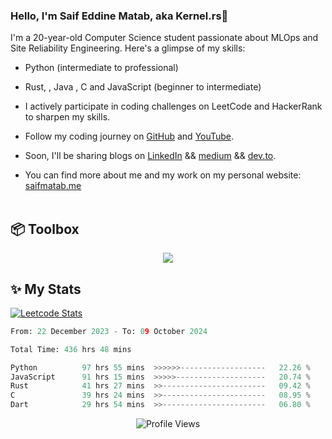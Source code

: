 ### Hello, I'm Saif Eddine Matab, aka Kernel.rs👋

I'm a 20-year-old Computer Science student passionate about MLOps and Site Reliability Engineering. Here's a glimpse of my skills:

- Python (intermediate to professional)
- Rust, , Java , C and JavaScript (beginner to intermediate)

- I actively participate in coding challenges on LeetCode and HackerRank to sharpen my skills.
- Follow my coding journey on [GitHub](https://github.com/Kernel-rb) and [YouTube](https://www.youtube.com/channel/UCnnPEdrDX0LJd2yJ7Q_TnKg).
- Soon, I'll be sharing blogs on [LinkedIn](https://www.linkedin.com/in/saif-matab/) && [medium](https://medium.com/@kernel.rb)  && [dev.to](https://dev.to/kernelrb).
- You can find more about me and my work on my personal website: [saifmatab.me](https://www.saifmatab.me/)
<br> <br>
## 📦 Toolbox
<p align="center">
  <a href="https://skillicons.dev">
    <img src="https://skillicons.dev/icons?i=py,rust,c,java,js,neovim" />
  </a>
</p>


## ✨ My Stats

[![Leetcode Stats](https://leetcard.jacoblin.cool/Kernel-rb)](https://leetcode.com/Kernel-rb)


<!--START_SECTION:waka-->

```python
From: 22 December 2023 - To: 09 October 2024

Total Time: 436 hrs 48 mins

Python          97 hrs 55 mins  >>>>>>-------------------   22.26 %
JavaScript      91 hrs 15 mins  >>>>>--------------------   20.74 %
Rust            41 hrs 27 mins  >>-----------------------   09.42 %
C               39 hrs 24 mins  >>-----------------------   08.95 %
Dart            29 hrs 54 mins  >>-----------------------   06.80 %
```

<!--END_SECTION:waka-->
<!--->

<div align="center">
  <img src="https://komarev.com/ghpvc/?username=Kernel-rb&label=PROFILE+VIEWS" alt="Profile Views">
</div>
